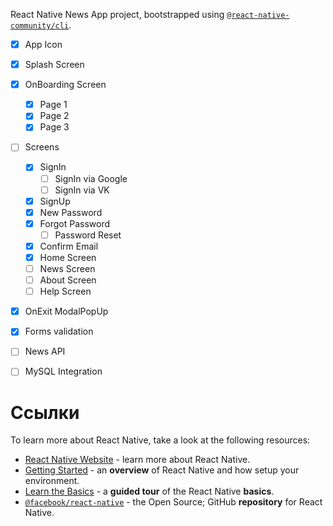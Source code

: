React Native News App project, bootstrapped using [`@react-native-community/cli`](https://github.com/react-native-community/cli).


- [x] App Icon
- [x] Splash Screen
- [x] OnBoarding Screen
  - [x] Page 1
  - [x] Page 2
  - [x] Page 3  
- [ ] Screens
  - [x] SignIn
    - [ ] SignIn via Google
    - [ ] SignIn via VK
  - [x] SignUp
  - [x] New Password
  - [x] Forgot Password
    - [ ] Password Reset
  - [x] Confirm Email
  - [x] Home Screen
  - [ ] News Screen
  - [ ] About Screen
  - [ ] Help Screen
- [x] OnExit ModalPopUp
- [x] Forms validation
- [ ] News API
- [ ] MySQL Integration



# Ссылки

To learn more about React Native, take a look at the following resources:

- [React Native Website](https://reactnative.dev) - learn more about React Native.
- [Getting Started](https://reactnative.dev/docs/environment-setup) - an **overview** of React Native and how setup your environment.
- [Learn the Basics](https://reactnative.dev/docs/getting-started) - a **guided tour** of the React Native **basics**.
- [`@facebook/react-native`](https://github.com/facebook/react-native) - the Open Source; GitHub **repository** for React Native.
